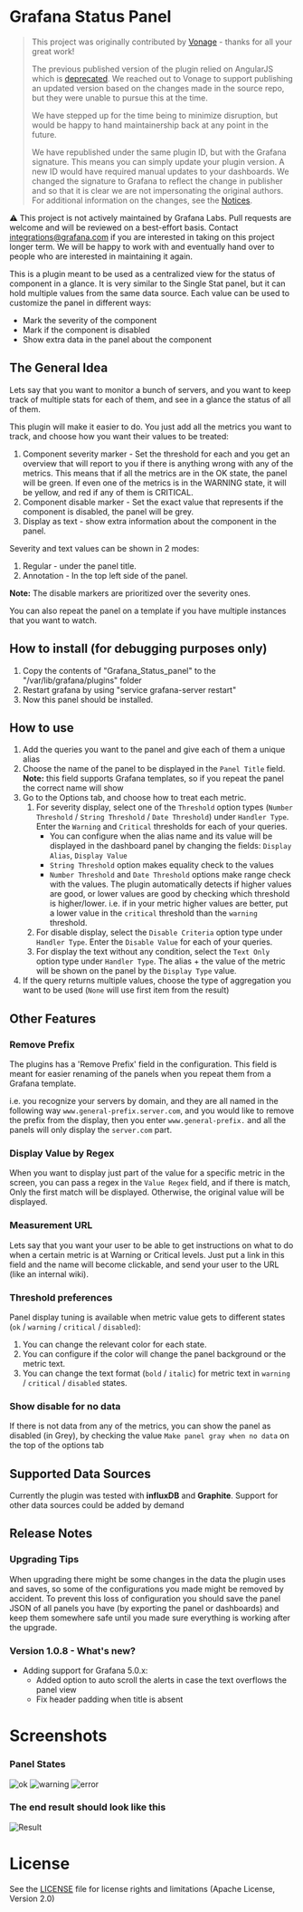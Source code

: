 # Grafana Status Panel

>This project was originally contributed by [Vonage](https://github.com/Vonage/Grafana_Status_panel) - thanks for all your great work!
>
>The previous published version of the plugin relied on AngularJS which is [deprecated](https://grafana.com/docs/grafana/latest/developers/angular_deprecation/). We reached out to Vonage to support publishing an updated version based on the changes made in the source repo, but they were unable to pursue this at the time. 
>
>We have stepped up for the time being to minimize disruption, but would be happy to hand maintainership back at any point in the future.
>
>We have republished under the same plugin ID, but with the Grafana signature. This means you can simply update your plugin version. A new ID would have required manual updates to your dashboards. We changed the signature to Grafana to reflect the change in publisher and so that it is clear we are not impersonating the original authors. For additional information on the changes, see the [Notices](/NOTICES).

⚠️ This project is not actively maintained by Grafana Labs. Pull requests are welcome and will be reviewed on a best-effort basis. Contact integrations@grafana.com if you are interested in taking on this project longer term. We will be happy to work with and eventually hand over to people who are interested in maintaining it again.

This is a plugin meant to be used as a centralized view for the status of component in a glance.
It is very similar to the Single Stat panel, but it can hold multiple values from the same data source.
Each value can be used to customize the panel in different ways: 

* Mark the severity of the component
* Mark if the component is disabled
* Show extra data in the panel about the component  

## The General Idea
Lets say that you want to monitor a bunch of servers, and you want to keep track of multiple stats for each of them, and see in a glance the status of all of them.

This plugin will make it easier to do. You just add all the metrics you want to track, and choose how you want their values to be treated:

1. Component severity marker - Set the threshold for each and you get an overview that will report to you if there is anything wrong with any of the metrics. This means that if all the metrics are in the OK state, the panel will be green. If even one of the metrics is in the WARNING state, it will be yellow, and red if any of them is CRITICAL.
2. Component disable marker - Set the exact value that represents if the component is disabled, the panel will be grey.
3. Display as text - show extra information about the component in the panel.

Severity and text values can be shown in 2 modes:

1. Regular - under the panel title.
2. Annotation - In the top left side of the panel.

**Note:** The disable markers are prioritized over the severity ones. 

You can also repeat the panel on a template if you have multiple instances that you want to watch.

## How to install (for debugging purposes only)

1. Copy the contents of "Grafana_Status_panel" to the "/var/lib/grafana/plugins" folder
2. Restart grafana by using "service grafana-server restart"
3. Now this panel should be installed.

## How to use

1. Add the queries you want to the panel and give each of them a unique alias
2. Choose the name of the panel to be displayed in the `Panel Title` field.
  **Note:** this field supports Grafana templates, so if you repeat the panel the correct name will show
3. Go to the Options tab, and choose how to treat each metric. 
	1. For severity display, select one of the `Threshold` option types (`Number Threshold` / `String Threshold` / `Date Threshold`) under `Handler Type`. Enter the `Warning` and `Critical` thresholds for each of your queries.
		* You can configure when the alias name and its value will be displayed in the dashboard panel by changing the fields: `Display Alias`, `Display Value`
		* `String Threshold` option makes equality check to the values
		* `Number Threshold` and `Date Threshold` options make range check with the values. The plugin automatically detects if higher values are good, or lower values are good by checking which threshold is higher/lower. i.e. if in your metric higher values are better, put a lower value in the `critical` threshold than the `warning` threshold.
	2. For disable display, select the `Disable Criteria` option type under `Handler Type`. Enter the `Disable Value` for each of your queries.
	3. For display the text without any condition, select the `Text Only` option type under `Handler Type`. The alias + the value of the metric will be shown on the panel by the `Display Type` value.
4. If the query returns multiple values, choose the type of aggregation you want to be used (`None` will use first item from the result)

## Other Features

### Remove Prefix

The plugins has a 'Remove Prefix' field in the configuration. This field is meant for easier renaming of the panels when you repeat them from a Grafana template.

i.e. you recognize your servers by domain, and they are all named in the following way `www.general-prefix.server.com`, and you would like to remove the prefix from the display, then you enter `www.general-prefix.` and all the panels will only display the `server.com` part.

### Display Value by Regex

When you want to display just part of the value for a specific metric in the screen, you can pass a regex in the `Value Regex` field, and if there is match, Only the first match will be displayed. Otherwise, the original value will be displayed.

### Measurement URL

Lets say that you want your user to be able to get instructions on what to do when a certain metric is at Warning or Critical levels. Just put a link in this field and the name will become clickable, and send your user to the URL (like an internal wiki).

### Threshold preferences

Panel display tuning is available when metric value gets to different states (`ok` / `warning` / `critical` / `disabled`):

1. You can change the relevant color for each state.
2. You can configure if the color will change the panel background or the metric text.
3. You can change the text format (`bold` / `italic`) for metric text in `warning` / `critical` / `disabled` states.

### Show disable for no data

If there is not data from any of the metrics, you can show the panel as disabled (in Grey), by checking the value `Make panel gray when no data` on the top of the options tab
## Supported Data Sources
Currently the plugin was tested with **influxDB** and **Graphite**. Support for other data sources could be added by demand

## Release Notes

### Upgrading Tips

When upgrading there might be some changes in the data the plugin uses and saves, so some of the configurations you made might be removed by accident.
To prevent this loss of configuration you should save the panel JSON of all panels you have (by exporting the panel or dashboards) and keep them somewhere safe until you made sure everything is working after the upgrade.

### Version 1.0.8 - What's new?

* Adding support for Grafana 5.0.x:
    - Added option to auto scroll the alerts in case the text overflows the panel view
	- Fix header padding when title is absent

# Screenshots

### Panel States

![ok](https://github.com/Vonage/Grafana_Status_panel/blob/develop/src/img/ok.png?raw=true)
![warning](https://github.com/Vonage/Grafana_Status_panel/blob/develop/src/img/warning.png?raw=true)
![error](https://github.com/Vonage/Grafana_Status_panel/blob/develop/src/img/error.png?raw=true)

### The end result should look like this

![Result](https://github.com/Vonage/Grafana_Status_panel/blob/develop/src/img/environment_snapshot.png?raw=true)

# License

See the [LICENSE](https://github.com/Vonage/Grafana_Status_panel/blob/master/LICENSE.txt) file for license rights and limitations (Apache License, Version 2.0)
